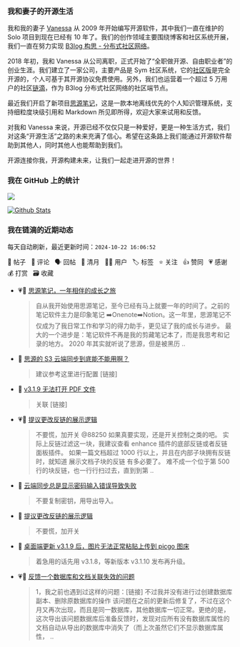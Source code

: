 ### 我和妻子的开源生活

我和我的妻子 [Vanessa](https://github.com/Vanessa219) 从 2009 年开始编写开源软件，其中我们一直在维护的 Solo 项目到现在已经有 10 年了。我们的创作领域主要围绕博客和社区系统开展，我们一直在努力实现 [B3log 构思 - 分布式社区网络](https://ld246.com/article/1546941897596)。

2018 年初，我和 Vanessa 从公司离职，正式开始了“全职做开源、自由职业者”的创业生涯。我们建立了一家公司，主要产品是 Sym 社区系统，它的[社区版](https://github.com/88250/symphony)是完全开源的，个人可基于其开源协议免费使用。另外，我们也运营着一个超过 5 万用户的社区[链滴](https://ld246.com)，作为 B3log 分布式社区网络的社区端节点。

最近我们开启了新项目[思源笔记](https://github.com/siyuan-note/siyuan)，这是一款本地离线优先的个人知识管理系统，支持细粒度块级引用和 Markdown 所见即所得，欢迎大家来试用和反馈。

对我和 Vanessa 来说，开源已经不仅仅只是一种爱好，更是一种生活方式，我们对这条“开源生活”之路的未来充满了信心。希望在这条路上我们能通过开源软件帮助到其他人，同时其他人也能帮助到我们。

开源连接你我，开源构建未来，让我们一起走进开源的世界！

### 我在 GitHub 上的统计

<a title="Hits" target="_blank" href="https://github.com/88250/88250"><img src="https://hits.b3log.org/88250/88250.svg"></a>

[![Github Stats](https://github-readme-stats.vercel.app/api?username=88250&theme=tokyonight&show_icons=true)](https://github.com/88250)

<!--events start -->

### 我在链滴的近期动态

每天自动刷新，最近更新时间：`2024-10-22 16:06:52`

📝 帖子 &nbsp; 💬 评论 &nbsp; 🗣 回帖 &nbsp; 🌙 清月 &nbsp; 👨‍💻 用户 &nbsp; 🏷️ 标签 &nbsp; ⭐️ 关注 &nbsp; 👍 赞同 &nbsp; 💗 感谢 &nbsp; 💰 打赏 &nbsp; 🗃 收藏

* 💗📝 [思源笔记，一年相伴的成长之旅](https://ld246.com/article/1729568074848)

  > 自从我开始使用思源笔记，至今已经有马上就要一年的时间了。之前的笔记软件主力是印象笔记 ➡️Onenote➡️Notion。这一年里，思源笔记不仅成为了我日常工作和学习的得力助手，更见证了我的成长与进步。 最大的一个进步是：笔记软件不再是我的剪藏笔记本了，而是我思考和记录的地方。 2020 年其实就听说了思源，但是被黑历 ..
* 💬 [思源的 S3 云端同步到底能不能用啊？](https://ld246.com/article/1729564505316/comment/1729566734990#comments)

  > 建议参考这里进行配置 [链接]
* 💬 [v3.1.9 无法打开 PDF 文件](https://ld246.com/article/1729562267475/comment/1729563060857#comments)

  > 关联 [链接]
* 💗💬 [提议更改反链的展示逻辑](https://ld246.com/article/1729448933555/comment/1729528983253#comments)

  > 不要慌，加开关 @88250 如果真要实现，还是开关控制之类的吧。 实际上反链过滤这一块，我建议查看 enhance 插件的底部反链或者反链面板插件。 如果一篇文档超过 1000 行以上，并且在内部子块拥有反链时，就知道 展示文档子块的反链 有多必要了。 难不成一个位于第 500 行的块反链，也一行行扫过去，直到到第  ..
* 💬 [云端同步总是显示密码输入错误导致失败](https://ld246.com/article/1729526407849/comment/1729526713029#comments)

  > 不要复制密钥，用导出导入。
* 💬 [提议更改反链的展示逻辑](https://ld246.com/article/1729448933555/comment/1729523565236#comments)

  > 不要慌，加开关
* 💬 [桌面端更新 v3.1.9 后，图片无法正常粘贴上传到 picgo 图床](https://ld246.com/article/1729515370468/comment/1729518925119#comments)

  > 着急用的话先用 v3.1.8，等新版本 v3.1.10 发布再升级。
* 💗💬 [反馈一个数据库和文档关联失效的问题](https://ld246.com/article/1729508790694/comment/1729517144612#comments)

  > 1，我之前也遇到过这样的问题：[链接] 不过我并没有进行过创建数据库副本、删除原数据库的操作 该问题在之前的更新后修复了，不过在这个月又再次出现，而且是同一数据库，其他数据库一切正常。更绝的是，这次导出该问题数据库后准备反馈时，发现对应所有没有数据库属性的文档自动从导出的数据库中消失了（而上次虽然它们不显示数据库属性， ..


<!--events end -->
